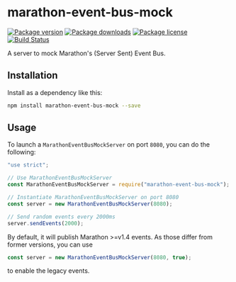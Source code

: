 # marathon-event-bus-mock

[![Package version](https://img.shields.io/npm/v/marathon-event-bus-mock.svg)](https://www.npmjs.com/package/marathon-event-bus-mock) [![Package downloads](https://img.shields.io/npm/dt/marathon-event-bus-mock.svg)](https://www.npmjs.com/package/marathon-event-bus-mock) [![Package license](https://img.shields.io/npm/l/marathon-event-bus-mock.svg)](https://www.npmjs.com/package/marathon-event-bus-mock) [![Build Status](https://travis-ci.org/tobilg/marathon-event-bus-mock.svg?branch=master)](https://travis-ci.org/tobilg/marathon-event-bus-mock)

A server to mock Marathon's (Server Sent) Event Bus.

## Installation

Install as a dependency like this:

```bash
npm install marathon-event-bus-mock --save
```

## Usage

To launch a `MarathonEventBusMockServer` on port `8080`, you can do the following:

```javascript
"use strict";

// Use MarathonEventBusMockServer
const MarathonEventBusMockServer = require("marathon-event-bus-mock");

// Instantiate MarathonEventBusMockServer on port 8080
const server = new MarathonEventBusMockServer(8080);

// Send random events every 2000ms
server.sendEvents(2000);
```

By default, it will publish Marathon >=v1.4 events. As those differ from former versions, you can use

```javascript
const server = new MarathonEventBusMockServer(8080, true);
```

to enable the legacy events.